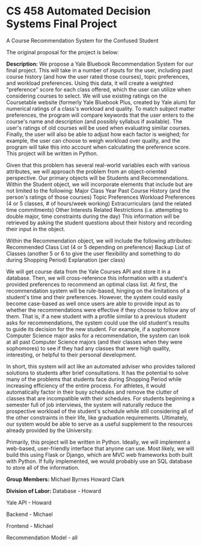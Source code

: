 # CS 458 Automated Decision Systems Final Project
A Course Recommendation System for the Confused Student

The original proposal for the project is below:

**Description:**
We propose a Yale Bluebook Recommendation System for our final project. This will take in a number of inputs for the user, including past course history (and how the user rated those courses), topic preferences, and workload preferences. Using this data, it will create a weighted "preference" score for each class offered, which the user can utilize when considering courses to select. We will use existing ratings on the Coursetable website (formerly Yale Bluebook Plus, created by Yale alum) for numerical ratings of a class's workload and quality. To match subject matter preferences, the program will compare keywords that the user enters to the course's name and description (and possibly syllabus if available). The user's ratings of old courses will be used when evaluating similar courses. Finally, the user will also be able to adjust how each factor is weighed; for example, the user can choose to weigh workload over quality, and the program will take this into account when calculating the preference score. This project will be written in Python. 

Given that this problem has several real-world variables each with various attributes, we will approach the problem from an object-oriented perspective. Our primary objects will be Students and Recommendations. Within the Student object, we will incorporate elements that include but are not limited to the following:
	Major
	Class Year
	Past Course History (and the person's ratings of those courses)
	Topic Preferences
	Workload Preferences (4 or 5 classes, # of hours/week working)
	Extracurriculars (and the related time commitments)
	Other Interests
	Related Restrictions (i.e. attempting to double major, time constraints during the day)
This information will be retrieved by asking the student questions about their history and recording their input in the object.

Within the Recommendation object, we will include the following attributes:
	Recommended Class List (4 or 5 depending on preference)
	Backup List of Classes (another 5 or 6 to give the user flexibility and something to do during Shopping Period)
	Explanation (per class)

We will get course data from the Yale Courses API and store it in a database. Then, we will cross-reference this information with a student's provided preferences to recommend an optimal class list. At first, the recommendation system will be rule-based, hinging on the limitations of a student's time and their preferences. However, the system could easily become case-based as well once users are able to provide input as to whether the recommendations were effective if they choose to follow any of them. That is, if a new student with a profile similar to a previous student asks for recommendations, the system could use the old student's results to guide its decision for the new student. For example, if a sophomore Computer Science major asks for a recommendation, the system can look at all past Computer Science majors (and their classes when they were sophomores) to see if they had any classes that were high quality, interesting, or helpful to their personal development.

In short, this system will act like an automated adviser who provides tailored solutions to students after brief consultations. It has the potential to solve many of the problems that students face during Shopping Period while increasing efficiency of the entire process. For athletes, it would automatically factor in their busy schedules and remove the clutter of classes that are incompatible with their schedules. For students beginning a semester full of job interviews, the system will naturally reduce the prospective workload of the student's schedule while still considering all of the other constraints in their life, like graduation requirements. Ultimately, our system would be able to serve as a useful supplement to the resources already provided by the University.

Primarily, this project will be written in Python. Ideally, we will implement a web-based, user-friendly interface that anyone can use. Most likely, we will build this using Flask or Django, which are MVC web frameworks both built with Python. If fully implemented, we would probably use an SQL database to store all of the information.

**Group Members:**
Michael Byrnes
Howard Clark

**Division of Labor:**
Database - Howard

Yale API - Howard

Backend - Michael

Frontend - Michael

Recommendation Model - all

